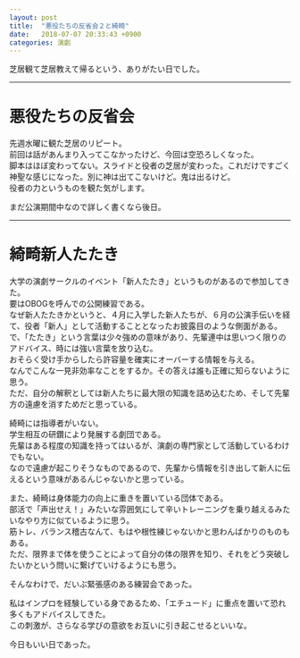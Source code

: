 ```yaml
---
layout: post
title:  "悪役たちの反省会２と綺畸"
date:   2018-07-07 20:33:43 +0900
categories: 演劇
---
```


芝居観て芝居教えて帰るという、ありがたい日でした。

***
# 悪役たちの反省会

先週水曜に観た芝居のリピート。　　 　  
前回は話があんまり入ってこなかったけど、今回は空恐ろしくなった。　　　  　   
脚本はほぼ変わってない。スライドと役者の芝居が変わった。これだけですごく神聖な感じになった。別に神は出てこないけど。鬼は出るけど。　　 　  
役者の力というものを観た気がします。　　

まだ公演期間中なので詳しく書くなら後日。　　


***
# 綺畸新人たたき

大学の演劇サークルのイベント「新人たたき」というものがあるので参加してきた。  
要はOBOGを呼んでの公開練習である。  
なぜ新人たたきかというと、４月に入学した新人たちが、６月の公演手伝いを経て、役者「新人」として活動することとなったお披露目のような側面がある。　　 　  
で、「たたき」という言葉は少々強めの意味があり、先輩連中は思いつく限りのアドバイス、時には強い言葉を放り込む。　　　 　  
おそらく受け手からしたら許容量を確実にオーバーする情報を与える。　　 　  
なんでこんな一見非効率なことをするか。その答えは誰も正確に知らないように思う。　　 　  
ただ、自分の解釈としては新人たちに最大限の知識を詰め込むため、そして先輩方の遠慮を消すためだと思っている。　　 　

綺畸には指導者がいない。　　 　  
学生相互の研鑽により発展する劇団である。　　 　  
先輩はある程度の知識を持ってはいるが、演劇の専門家として活動しているわけでもない。　　 　  
なので遠慮が起こりそうなものであるので、先輩から情報を引き出して新人に伝えるという意味があるんじゃないかと思っている。　　   　

また、綺畸は身体能力の向上に重きを置いている団体である。　　 　  
部活で「声出せえ！」みたいな雰囲気にして辛いトレーニングを乗り越えるみたいなやり方に似ているように思う。　　 　  
筋トレ、バランス稽古なんて、もはや根性練じゃないかと思わんばかりのものもある。　　 　  
ただ、限界まで体を使うことによって自分の体の限界を知り、それをどう突破したいかという問いに繋げていけるようにも思う。　　 　

そんなわけで、だいぶ緊張感のある練習会であった。　　

私はインプロを経験している身であるため、「エチュード」に重点を置いて恐れ多くもアドバイスしてきた。  
この刺激が、さらなる学びの意欲をお互いに引き起こせるといいな。　　

今日もいい日であった。　　　　　 　 
